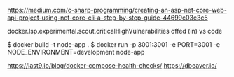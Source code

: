 https://medium.com/c-sharp-programming/creating-an-asp-net-core-web-api-project-using-net-core-cli-a-step-by-step-guide-44699c03c3c5

docker.lsp.experimental.scout.criticalHighVulnerabilities
offed (in) vs code

$ docker build -t node-app .
$ docker run -p 3001:3001 -e PORT=3001 -e NODE_ENVIRONMENT=development node-app

https://last9.io/blog/docker-compose-health-checks/
https://dbeaver.io/
